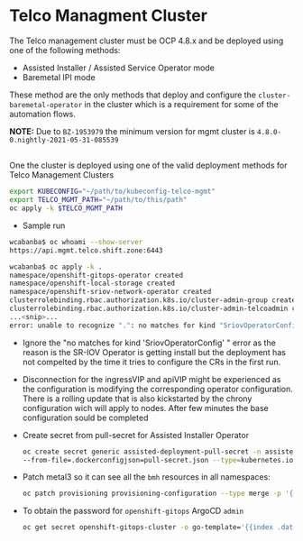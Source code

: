 # Telco Managment Cluster

The Telco management cluster must be OCP 4.8.x and be deployed using one of the following methods:
- Assisted Installer / Assisted Service Operator mode
- Baremetal IPI mode

These method are the only methods that deploy and configure the `cluster-baremetal-operator` in the cluster which is a requirement for some of the automation flows.

**NOTE:** Due to `BZ-1953979` the minimum version for mgmt cluster is `4.8.0-0.nightly-2021-05-31-085539`

##

One the cluster is deployed using one of the valid deployment methods for Telco Management Clusters

```bash
export KUBECONFIG="~/path/to/kubeconfig-telco-mgmt"
export TELCO_MGMT_PATH="~/path/to/this/path"
oc apply -k $TELCO_MGMT_PATH
```

- Sample run

```bash
wcabanba$ oc whoami --show-server
https://api.mgmt.telco.shift.zone:6443

wcabanba$ oc apply -k .
namespace/openshift-gitops-operator created
namespace/openshift-local-storage created
namespace/openshift-sriov-network-operator created
clusterrolebinding.rbac.authorization.k8s.io/cluster-admin-group created
clusterrolebinding.rbac.authorization.k8s.io/cluster-admin-telcoadmin created
...<snip>...
error: unable to recognize ".": no matches for kind "SriovOperatorConfig" in version "sriovnetwork.openshift.io/v1"
```

- Ignore the "no matches for kind 'SriovOperatorConfig' " error as the reason is the SR-IOV Operator is getting install but the deployment has not compelted by the time it tries to configure the CRs in the first run.
- Disconnection for the ingressVIP and apiVIP might be experienced as the configuration is modifying the corresponding operator configuration. There is a rolling update that is also kickstarted by the chrony configuration wich will apply to nodes. After few minutes the base configuration sould be completed
- Create secret from pull-secret for Assisted Installer Operator

    ```bash
    oc create secret generic assisted-deployment-pull-secret -n assisted-installer \
    --from-file=.dockerconfigjson=pull-secret.json --type=kubernetes.io/dockerconfigjson
    ```

- Patch metal3 so it can see all the `bmh` resources in all namespaces:
  
    ```bash
    oc patch provisioning provisioning-configuration --type merge -p '{"spec":{"watchAllNamespaces": true}}'
    ```
- To obtain the password for `openshift-gitops` ArgoCD `admin`
    ```bash
    oc get secret openshift-gitops-cluster -o go-template='{{index .data "admin.password"}}' | base64 -d
    ```